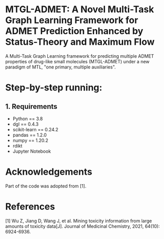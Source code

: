 # MTGL-ADMET: A Novel Multi-Task Graph Learning Framework for ADMET Prediction Enhanced by Status-Theory and Maximum Flow
A Multi-Task Graph Learning framework for predicting multiple ADMET properties of drug-like small molecules (MTGL-ADMET) under a new paradigm of MTL, "one primary, multiple auxiliaries".
# Step-by-step running:

## 1. Requirements
+ Python == 3.8
+ dgl == 0.4.3
+ scikit-learn == 0.24.2
+ pandas == 1.2.0
+ numpy == 1.20.2
+ rdikt 
+ Jupyter Notebook

# Acknowledgements
Part of the code was adopted from [1].

# References
[1] Wu Z, Jiang D, Wang J, et al. Mining toxicity information from large amounts of toxicity data[J]. Journal of Medicinal Chemistry, 2021, 64(10): 6924-6936.
